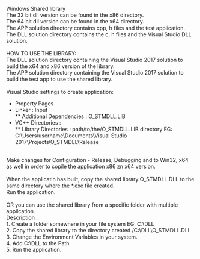 Windows Shared library<br>
The 32 bit dll version can be found in the x86 directory.<br>
The 64 bit dll version can be found in the x64 directory.<br>
The APP solution directory contains cpp, h files and the test application.<br> 
The DLL solution directory contains the c, h files and the Visual Studio DLL solution.<br>
<br>
HOW TO USE THE LIBRARY:<br>
The DLL solution directory containing the Visual Studio 2017 solution to build the x64 and x86 version of the library.<br>
The APP solution directory containing the Visual Studio 2017 solution to build the test app to use the shared library.<br>
<br>
Visual Studio settings to create application:<br>
* Property Pages<br>
* Linker : Input<br>
** Additional Dependencies : O_STMDLL.LIB
* VC++ Directories :<br> 
** Library Directories : path/to/the/O_STMDLL.LIB directory EG: C:\Users\username\Documents\Visual Studio 2017\Projects\O_STMDLL\Release<br>
<br>
Make changes for Configuration - Release, Debugging and to Win32, x64 as well in order to copile the application x86 zn x64 version.<br>
<br>
When the applicatin has built, copy the shared library O_STMDLL.DLL to the same directory where the *.exe file created.<br>
Run the application.<br>
<br>
OR you can use the shared library from a specific folder with multiple application.<br>
Description :<br>
1. Create a folder somewhere in your file system EG: C:\DLL<br>
2. Copy the shared library to the directory created /C:\DLL\O_STMDLL.DLL<br>
3. Change the Environment Variables in your system.<br>
4. Add C:\DLL to the Path<br>
5. Run the application.<br>

